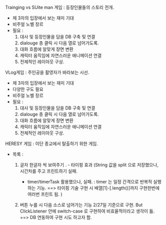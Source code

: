 
Trainging vs SUite man 게임 :
  등장인물들의 스토리 전개. 
  - 제 3자의 입장에서 보는 재미 기대
  - 비주얼 노벨 장르
  - 필요 :
    1. 대사 및 등장인물을 담을 DB 구축 및 연결
    2. dialouge 층 클릭 시 다음 열로 넘어가도록.
    3. 대화 흐름에 알맞게 장면 변환
    4. 캐릭터 움직임에 자연스러운 애니메이션 연결
    5. 전체적인 레이아웃 구상.

VLog게임 : 
  주인공을 촬영자가 바라보는 시선. 
  - 제 3자의 입장에서 보는 재미 기대
  - 다양한 구도 필요
  - 비주얼 노벨 장르
  - 필요 :
    1. 대사 및 등장인물을 담을 DB 구축 및 연결
    2. dialouge 층 클릭 시 다음 열로 넘어가도록.
    3. 대화 흐름에 알맞게 장면 변환
    4. 캐릭터 움직임에 자연스러운 애니메이션 연결
    5. 전체적인 레이아웃 구상.
  
HERESY 게임 : 
  이단 종교에서 탈출하기 위한 게임.
  - 목록 : 
    1. 글자 한글자 씩 보여주기 . - 타이핑 효과 
      (String 값을 split 으로 저장했으나, 시간차를 주고 프린트하기 실패. 
        - timer/timerTask 활용했으나, 실패. : timer 는 일정 간격으로 반복적 실행하는 기능. 
          ==> 타이핑 기술 구현 시 배열[1]-[.length()]까지 구현한번에 여러번 프린트 됨. )
          
    2. 버튼 누를 시 다음 소스로 넘어가는 기능 
      2/27일 기준으로 구현. But ClickListener 안에 switch-case 로 구현하여 비효율적이라고 생각이 듦. 
        ==> DB 연동하여 구현 시도 하고자 함.
